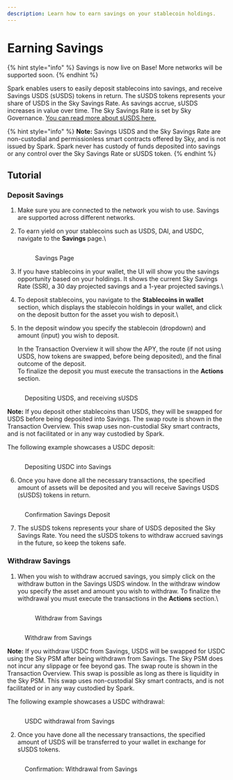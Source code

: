 ```yaml
---
description: Learn how to earn savings on your stablecoin holdings.
---
```


# Earning Savings



{% hint style="info" %}
Savings is now live on Base! More networks will be supported soon.
{% endhint %}

Spark enables users to easily deposit stablecoins into savings, and receive Savings USDS (sUSDS) tokens in return. The sUSDS tokens represents your share of USDS in the Sky Savings Rate. As savings accrue, sUSDS increases in value over time. The Sky Savings Rate is set by Sky Governance. [You can read more about sUSDS here.](savings-usds.md)

{% hint style="info" %}
**Note:** Savings USDS and the Sky Savings Rate are non-custodial and permissionless smart contracts offered by Sky, and is not issued by Spark. Spark never has custody of funds deposited into savings or any control over the Sky Savings Rate or sUSDS token.
{% endhint %}

## Tutorial

### Deposit Savings

1. Make sure you are connected to the network you wish to use. Savings are supported across different networks.
2.  To earn yield on your stablecoins such as USDS, DAI, and USDC, navigate to the **Savings** page.\


    <figure><img src="../../.gitbook/assets/savings-1.png" alt=""><figcaption><p>Savings Page</p></figcaption></figure>


3. If you have stablecoins in your wallet, the UI will show you the savings opportunity based on your holdings. It shows the current Sky Savings Rate (SSR), a 30 day projected savings and a 1-year projected savings.\

4. To deposit stablecoins, you navigate to the **Stablecoins in wallet** section, which displays the stablecoin holdings in your wallet, and click on the deposit button for the asset you wish to deposit.\

5.  In the deposit window you specify the stablecoin (dropdown) and amount (input) you wish to deposit.

    In the Transaction Overview it will show the APY, the route (if not using USDS, how tokens are swapped, before being deposited), and the final outcome of the deposit.\
    To finalize the deposit you must execute the transactions in the **Actions** section.

<figure><img src="../../.gitbook/assets/savings-2.png" alt=""><figcaption><p>Depositing USDS, and receiving sUSDS</p></figcaption></figure>

**Note:** If you deposit other stablecoins than USDS, they will be swapped for USDS before being deposited into Savings. The swap route is shown in the Transaction Overview. This swap uses non-custodial Sky smart contracts, and is not facilitated or in any way custodied by Spark.

The following example showcases a USDC deposit:

<figure><img src="../../.gitbook/assets/savings-3.png" alt=""><figcaption><p>Depositing USDC into Savings</p></figcaption></figure>

6. Once you have done all the necessary transactions, the specified amount of assets will be deposited and you will receive Savings USDS (sUSDS) tokens in return.

<figure><img src="../../.gitbook/assets/savings-4.png" alt=""><figcaption><p>Confirmation Savings Deposit</p></figcaption></figure>



7. The sUSDS tokens represents your share of USDS deposited the Sky Savings Rate. You need the sUSDS tokens to withdraw accrued savings in the future, so keep the tokens safe.

### Withdraw Savings

1.  When you wish to withdraw accrued savings, you simply click on the withdraw button in the Savings USDS window. In the withdraw window you specify the asset and amount you wish to withdraw. To finalize the withdrawal you must execute the transactions in the **Actions** section.\


    <figure><img src="../../.gitbook/assets/savings-5.png" alt=""><figcaption><p>Withdraw from Savings</p></figcaption></figure>

<figure><img src="../../.gitbook/assets/savings-6.png" alt=""><figcaption><p>Withdraw from Savings</p></figcaption></figure>

**Note:** If you withdraw USDC from Savings, USDS will be swapped for USDC using the Sky PSM after being withdrawn from Savings. The Sky PSM does not incur any slippage or fee beyond gas. The swap route is shown in the Transaction Overview. This swap is possible as long as there is liquidity in the Sky PSM. This swap uses non-custodial Sky smart contracts, and is not facilitated or in any way custodied by Spark.

The following example showcases a USDC withdrawal:

<figure><img src="../../.gitbook/assets/savings-7.png" alt=""><figcaption><p>USDC withdrawal from Savings</p></figcaption></figure>

2. Once you have done all the necessary transactions, the specified amount of USDS will be transferred to your wallet in exchange for sUSDS tokens.

<figure><img src="../../.gitbook/assets/savings-8.png" alt=""><figcaption><p>Confirmation: Withdrawal from Savings</p></figcaption></figure>
